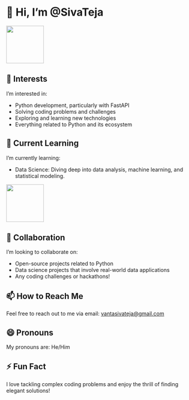 # 👋 Hi, I’m @SivaTeja
<img src="https://user-images.githubusercontent.com/74038190/212749447-bfb7e725-6987-49d9-ae85-2015e3e7cc41.gif" width="100">

## 👀 Interests
I’m interested in:
- Python development, particularly with FastAPI
- Solving coding problems and challenges
- Exploring and learning new technologies
- Everything related to Python and its ecosystem

## 🌱 Current Learning
I’m currently learning:
- Data Science: Diving deep into data analysis, machine learning, and statistical modeling.
<img src="https://user-images.githubusercontent.com/74038190/212257472-08e52665-c503-4bd9-aa20-f5a4dae769b5.gif" width="100">

## 💞️ Collaboration
I’m looking to collaborate on:
- Open-source projects related to Python
- Data science projects that involve real-world data applications
- Any coding challenges or hackathons!

## 📫 How to Reach Me
Feel free to reach out to me via email: [vantasivateja@gmail.com](mailto:vantasivateja@gmail.com)

## 😄 Pronouns
My pronouns are: He/Him

## ⚡ Fun Fact
I love tackling complex coding problems and enjoy the thrill of finding elegant solutions!
